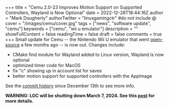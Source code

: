 +++
title = "Cemu 2.0-23 Improves Motion Support on Supported Controllers, Wayland is Now Optional"
date = 2022-12-28T18:44:16Z
author = "Mark Dougherty"
authorTwitter = "linuxgamingctr" #do not include @
cover = "/images/cemu/cover.jpg"
tags = ["news", "software update", "cemu"]
keywords = ["cemu", "wii u emulator"]
description = ""
showFullContent = false
readingTime = false
draft = false
comments = true
+++
Small update for Cemu -- the Nintendo Wii U emulator that went [open-source](https://linuxgamingcentral.com/posts/cemu-now-open-source-and-available-for-linux/) a few months ago -- is now out. Changes include:
- CMake find module for Wayland added to Linux version, Wayland is now optional
- optimized timer code for MacOS
- fix "c" showing up in account list for saves
- better motion support for supported controllers with the AppImage

See the [commit history](https://github.com/cemu-project/Cemu/commits/main) since December 13th to see more info.

**WARNING: LGC will be shutting down March 7, 2024. See this [post](https://linuxgamingcentral.com/posts/the-end-of-lgc/) for more details.**
